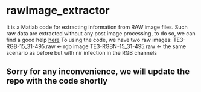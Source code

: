 # rawImage_extractor
It is a Matlab code for extracting information from RAW image files. Such raw data are extracted without any post image processing, 
to do so, we can find a good help [here](https://stackoverflow.com/questions/39623001/how-can-i-read-10-bit-raw-image-which-contain-rgb-ir-data)
To using the code, we have two raw images:
	TE3-RGB-15_31-495.raw  <- rgb image
	TE3-RGBN-15_31-495.raw  <- the same scenario as before but with nir infection in the RGB channels

## Sorry for any inconvenience, we will update the repo with the code shortly
